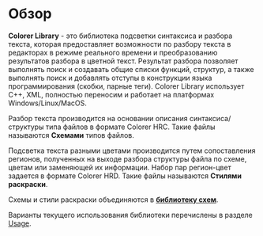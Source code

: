 # Обзор

**Colorer Library** - это библиотека подсветки синтаксиса и разбора текста, которая предоставляет возможности по разбору текста в редакторах в режиме реального времени и преобразованию результатов разбора в цветной текст. Результат разбора позволяет выполнять поиск и создавать общие списки функций, структур, а также выполнять поиск и добавлять отступы в конструкции языка программирования (скобки, парные теги). Colorer Library использует C++, XML, полностью переносим и работает на платформах Windows/Linux/MacOS.

Разбор текста производится на основании описания синтаксиса/структуры типа файлов в формате Colorer HRC. Такие файлы называются **Схемами** типов файлов.

Подсветка текста разными цветами производится путем сопоставления регионов, полученных на выходе разбора структуры файла по схеме, цветам или заменяющей их информации. Набор пар регион-цвет задается в формате Colorer HRD. Такие файлы называются **Стилями раскраски**.

Схемы и стили раскраски объединяются в [**библиотеку схем**](catalog-base.md).

Варианты текущего использования библиотеки перечислены в разделе [Usage](usage/index.md).